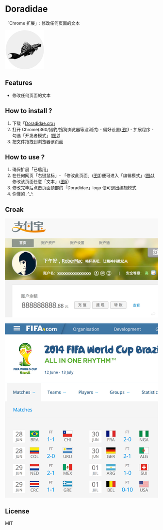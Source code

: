 <h1>Doradidae</h1>
<p>「Chrome 扩展」: 修改任何页面的文本</p>
<img src="https://raw.githubusercontent.com/RoberMac/Doradidae/master/lib/icon_128.png" />


<h2>Features</h2>

<ul>
  <li>修改任何页面的文本</li>
</ul>

<h2>How to install ?</h2>
<ol>
	<li>下载「<a href="https://github.com/RoberMac/Doradidae/raw/master/lib/Doradidae.crx">Doradidae.crx</a>」</li>
	<li>打开 Chrome(360/猎豹/搜狗浏览器等没测试) - 偏好设置(<a href="https://raw.githubusercontent.com/RoberMac/Doradidae/master/test/tutorial/1.png">图1</a>) - 扩展程序 - 勾选「开发者模式」(<a href="https://raw.githubusercontent.com/RoberMac/Doradidae/master/test/tutorial/2.png">图2</a>)</li>
	<li>把文件拖拽到浏览器该页面</li>
</ol>

<h2>How to use ?</h2>
<ol>
	<li>确保扩展「已启用」</li>
	<li>在任何网页「右键鼠标」- 「修改此页面」(<a href="https://raw.githubusercontent.com/RoberMac/Doradidae/master/test/tutorial/3.png">图3</a>)便可进入「编辑模式」(<a href="https://raw.githubusercontent.com/RoberMac/Doradidae/master/test/tutorial/4.png">图4</a>), 修改该页面任意「文本」(<a href="https://raw.githubusercontent.com/RoberMac/Doradidae/master/test/tutorial/5.png">图5</a>)</li>
	<li>修改完毕后点击页面顶部的「Doradidae」logo 便可退出编辑模式.</li>
	<li>你懂的 .^_^.</li>
</ol>

<h2>Croak</h2>
<img src="https://raw.githubusercontent.com/RoberMac/Doradidae/master/test/alipay.jpg" width="678px"/>
<br />
<br />
<img src="https://raw.githubusercontent.com/RoberMac/Doradidae/master/test/worldcup.jpg" width="678px"/>

<h2>License</h2>

MIT
